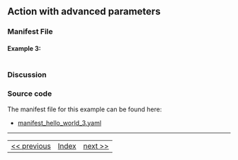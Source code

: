## Action with advanced parameters


### Manifest File

#### Example 3:
```yaml

```

### Discussion


### Source code
The manifest file for this example can be found here:
- [manifest_hello_world_3.yaml](https://github.com/apache/incubator-openwhisk-wskdeploy/blob/master/docs/examples/manifest_hello_world_2.yaml)

---
<!--
 Bottom Navigation
-->
<html>
<div align="center">
<table align="center">
  <tr>
    <td><a href="wskdeploy_helloworld_basic_parms.md#actions-with-basic-parameters">&lt;&lt;&nbsp;previous</a></td>
    <td><a href="programming_guide.md#guided-examples">Index</a></td>
    <td><a href="">next&nbsp;&gt;&gt;</a></td>
  </tr>
</table>
</div>
</html>
